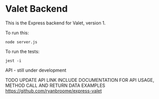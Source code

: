 # Valet Backend

This is the Express backend for Valet, version 1.

To run this:

    node server.js
    
To run the tests:

    jest -i


API - still under development

TODO UPDATE API LINK
INCLUDE DOCUMENTATION FOR API USAGE, METHOD CALL AND RETURN DATA EXAMPLES
https://github.com/ryanbroome/express-valet
